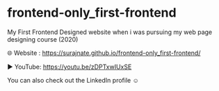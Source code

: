 # frontend-only_first-frontend
My First Frontend Designed website when i was pursuing my web page designing course (2020)

🌐 Website : https://surajnate.github.io/frontend-only_first-frontend/

▶️ YouTube: https://youtu.be/zDPTxwIUxSE

You can also check out the LinkedIn profile ☺️ 
